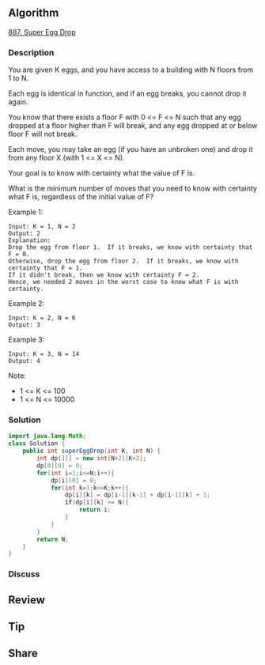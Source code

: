## Algorithm

[887. Super Egg Drop](https://leetcode.com/problems/super-egg-drop/)

### Description

You are given K eggs, and you have access to a building with N floors from 1 to N.

Each egg is identical in function, and if an egg breaks, you cannot drop it again.

You know that there exists a floor F with 0 <= F <= N such that any egg dropped at a floor higher than F will break, and any egg dropped at or below floor F will not break.

Each move, you may take an egg (if you have an unbroken one) and drop it from any floor X (with 1 <= X <= N).

Your goal is to know with certainty what the value of F is.

What is the minimum number of moves that you need to know with certainty what F is, regardless of the initial value of F?

Example 1:

```
Input: K = 1, N = 2
Output: 2
Explanation:
Drop the egg from floor 1.  If it breaks, we know with certainty that F = 0.
Otherwise, drop the egg from floor 2.  If it breaks, we know with certainty that F = 1.
If it didn't break, then we know with certainty F = 2.
Hence, we needed 2 moves in the worst case to know what F is with certainty.
```

Example 2:

```
Input: K = 2, N = 6
Output: 3
```

Example 3:

```
Input: K = 3, N = 14
Output: 4
```

Note:

- 1 <= K <= 100
- 1 <= N <= 10000

### Solution

```java
import java.lang.Math;
class Solution {
    public int superEggDrop(int K, int N) {
        int dp[][] = new int[N+2][K+2];
        dp[0][0] = 0;
        for(int i=1;i<=N;i++){
            dp[i][0] = 0;
            for(int k=1;k<=K;k++){
                dp[i][k] = dp[i-1][k-1] + dp[i-1][k] + 1;
                if(dp[i][k] >= N){
                    return i;
                }
            }
        }
        return N;
    }
}
```

### Discuss

## Review


## Tip


## Share
